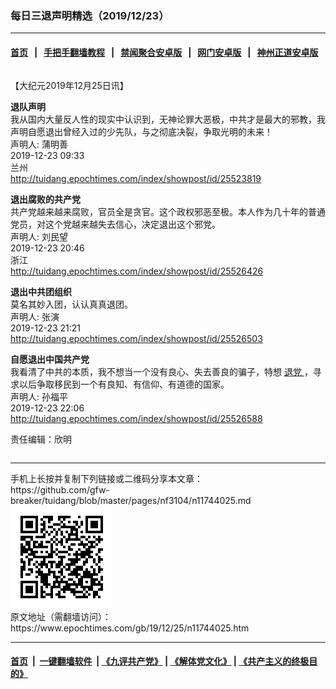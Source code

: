 ### 每日三退声明精选（2019/12/23）
------------------------

#### [首页](https://github.com/gfw-breaker/banned-news1/blob/master/README.md) &nbsp;&nbsp;|&nbsp;&nbsp; [手把手翻墙教程](https://github.com/gfw-breaker/guides/wiki) &nbsp;&nbsp;|&nbsp;&nbsp; [禁闻聚合安卓版](https://github.com/gfw-breaker/bn-android) &nbsp;&nbsp;|&nbsp;&nbsp; [网门安卓版](https://github.com/oGate2/oGate) &nbsp;&nbsp;|&nbsp;&nbsp; [神州正道安卓版](https://github.com/SzzdOgate/update) 



<div class="column" id="artbody" itemprop="articleBody">
 <!-- article content begin -->
 <p>
  【大纪元2019年12月25日讯】
 </p>
 <p>
  <strong>
   退队声明
  </strong>
  <br/>
  我从国内大量反人性的现实中认识到，无神论罪大恶极，中共才是最大的邪教，我声明自愿退出曾经入过的少先队，与之彻底决裂，争取光明的未来！
  <br/>
  声明人: 蒲明善
  <br/>
  2019-12-23 09:33
  <br/>
  兰州
  <br/>
  <a href="http://tuidang.epochtimes.com/index/showpost/id/25523819">
   http://tuidang.epochtimes.com/index/showpost/id/25523819
  </a>
 </p>
 <p>
  <strong>
   退出腐败的共产党
  </strong>
  <br/>
  共产党越来越来腐败，官员全是贪官。这个政权邪恶至极。本人作为几十年的普通党员，对这个党越来越失去信心，决定退出这个邪党。
  <br/>
  声明人: 刘民望
  <br/>
  2019-12-23 20:46
  <br/>
  浙江
  <br/>
  <a href="http://tuidang.epochtimes.com/index/showpost/id/25526426">
   http://tuidang.epochtimes.com/index/showpost/id/25526426
  </a>
 </p>
 <p>
  <strong>
   退出中共团组织
  </strong>
  <br/>
  莫名其妙入团，认认真真退团。
  <br/>
  声明人: 张演
  <br/>
  2019-12-23 21:21
  <br/>
  <a href="http://tuidang.epochtimes.com/index/showpost/id/25526503">
   http://tuidang.epochtimes.com/index/showpost/id/25526503
  </a>
 </p>
 <p>
  <strong>
   自愿退出中国共产党
  </strong>
  <br/>
  我看清了中共的本质，我不想当一个没有良心、失去善良的骗子，特想
  <a href="https://www.epochtimes.com/gb/tag/%E9%80%80%E5%85%9A.html">
   退党
  </a>
  ，寻求以后争取移民到一个有良知、有信仰、有道德的国家。
  <br/>
  声明人: 孙福平
  <br/>
  2019-12-23 22:06
  <br/>
  <a href="http://tuidang.epochtimes.com/index/showpost/id/25526588">
   http://tuidang.epochtimes.com/index/showpost/id/25526588
  </a>
 </p>
 <p>
  责任编辑：欣明
 </p>
 <!-- article content end -->
 <div id="below_article_ad">
  <div id="below_article_ad_inner">
  </div>
 </div>
</div>

<hr/>
手机上长按并复制下列链接或二维码分享本文章：<br/>
https://github.com/gfw-breaker/tuidang/blob/master/pages/nf3104/n11744025.md <br/>
<a href='https://github.com/gfw-breaker/tuidang/blob/master/pages/nf3104/n11744025.md'><img src='https://github.com/gfw-breaker/tuidang/blob/master/pages/nf3104/n11744025.md.png'/></a> <br/>
原文地址（需翻墙访问）：https://www.epochtimes.com/gb/19/12/25/n11744025.htm


------------------------
#### [首页](https://github.com/gfw-breaker/banned-news/blob/master/README.md) &nbsp;|&nbsp; [一键翻墙软件](https://github.com/gfw-breaker/nogfw/blob/master/README.md) &nbsp;| [《九评共产党》](https://github.com/gfw-breaker/9ping.md/blob/master/README.md#九评之一评共产党是什么) | [《解体党文化》](https://github.com/gfw-breaker/jtdwh.md/blob/master/README.md) | [《共产主义的终极目的》](https://github.com/gfw-breaker/gczydzjmd.md/blob/master/README.md)


<img src='http://gfw-breaker.win/tuidang/pages/nf3104/n11744025.md' width='0px' height='0px'/>